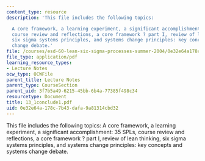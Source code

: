 ```yaml
---
content_type: resource
description: 'This file includes the following topics:

  A core framework, a learning experiment, a significant accomplishment: 35 SPLs,
  course review and reflections, a core framework ? part I, review of lean thinking,
  six sigma systems principles, and systems change principles: key concepts and systems
  change debate.'
file: /courses/esd-60-lean-six-sigma-processes-summer-2004/0e32e64a178c7b43dafa9a81314cbd32_13_1conclude1.pdf
file_type: application/pdf
learning_resource_types:
- Lecture Notes
ocw_type: OCWFile
parent_title: Lecture Notes
parent_type: CourseSection
parent_uid: 3f7b5a49-6215-45bb-6b4a-77385f498c34
resourcetype: Document
title: 13_1conclude1.pdf
uid: 0e32e64a-178c-7b43-dafa-9a81314cbd32
---
```

This file includes the following topics:
A core framework, a learning experiment, a significant accomplishment: 35 SPLs, course review and reflections, a core framework ? part I, review of lean thinking, six sigma systems principles, and systems change principles: key concepts and systems change debate.

